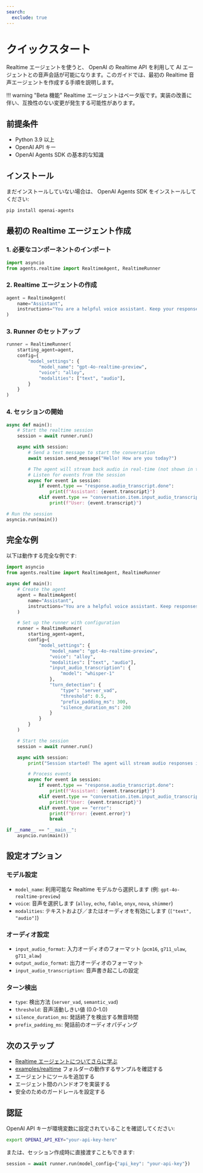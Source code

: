 ```yaml
---
search:
  exclude: true
---
```

# クイックスタート

Realtime エージェントを使うと、 OpenAI の Realtime API を利用して AI エージェントとの音声会話が可能になります。このガイドでは、最初の Realtime 音声エージェントを作成する手順を説明します。

!!! warning "Beta 機能"
Realtime エージェントはベータ版です。実装の改善に伴い、互換性のない変更が発生する可能性があります。

## 前提条件

-   Python 3.9 以上  
-   OpenAI API キー  
-   OpenAI Agents SDK の基本的な知識  

## インストール

まだインストールしていない場合は、 OpenAI Agents SDK をインストールしてください:

```bash
pip install openai-agents
```

## 最初の Realtime エージェント作成

### 1. 必要なコンポーネントのインポート

```python
import asyncio
from agents.realtime import RealtimeAgent, RealtimeRunner
```

### 2. Realtime エージェントの作成

```python
agent = RealtimeAgent(
    name="Assistant",
    instructions="You are a helpful voice assistant. Keep your responses conversational and friendly.",
)
```

### 3. Runner のセットアップ

```python
runner = RealtimeRunner(
    starting_agent=agent,
    config={
        "model_settings": {
            "model_name": "gpt-4o-realtime-preview",
            "voice": "alloy",
            "modalities": ["text", "audio"],
        }
    }
)
```

### 4. セッションの開始

```python
async def main():
    # Start the realtime session
    session = await runner.run()

    async with session:
        # Send a text message to start the conversation
        await session.send_message("Hello! How are you today?")

        # The agent will stream back audio in real-time (not shown in this example)
        # Listen for events from the session
        async for event in session:
            if event.type == "response.audio_transcript.done":
                print(f"Assistant: {event.transcript}")
            elif event.type == "conversation.item.input_audio_transcription.completed":
                print(f"User: {event.transcript}")

# Run the session
asyncio.run(main())
```

## 完全な例

以下は動作する完全な例です:

```python
import asyncio
from agents.realtime import RealtimeAgent, RealtimeRunner

async def main():
    # Create the agent
    agent = RealtimeAgent(
        name="Assistant",
        instructions="You are a helpful voice assistant. Keep responses brief and conversational.",
    )

    # Set up the runner with configuration
    runner = RealtimeRunner(
        starting_agent=agent,
        config={
            "model_settings": {
                "model_name": "gpt-4o-realtime-preview",
                "voice": "alloy",
                "modalities": ["text", "audio"],
                "input_audio_transcription": {
                    "model": "whisper-1"
                },
                "turn_detection": {
                    "type": "server_vad",
                    "threshold": 0.5,
                    "prefix_padding_ms": 300,
                    "silence_duration_ms": 200
                }
            }
        }
    )

    # Start the session
    session = await runner.run()

    async with session:
        print("Session started! The agent will stream audio responses in real-time.")

        # Process events
        async for event in session:
            if event.type == "response.audio_transcript.done":
                print(f"Assistant: {event.transcript}")
            elif event.type == "conversation.item.input_audio_transcription.completed":
                print(f"User: {event.transcript}")
            elif event.type == "error":
                print(f"Error: {event.error}")
                break

if __name__ == "__main__":
    asyncio.run(main())
```

## 設定オプション

### モデル設定

-   `model_name`: 利用可能な Realtime モデルから選択します (例: `gpt-4o-realtime-preview`)  
-   `voice`: 音声を選択します (`alloy`, `echo`, `fable`, `onyx`, `nova`, `shimmer`)  
-   `modalities`: テキストおよび／またはオーディオを有効にします (`["text", "audio"]`)  

### オーディオ設定

-   `input_audio_format`: 入力オーディオのフォーマット (`pcm16`, `g711_ulaw`, `g711_alaw`)  
-   `output_audio_format`: 出力オーディオのフォーマット  
-   `input_audio_transcription`: 音声書き起こしの設定  

### ターン検出

-   `type`: 検出方法 (`server_vad`, `semantic_vad`)  
-   `threshold`: 音声活動しきい値 (0.0-1.0)  
-   `silence_duration_ms`: 発話終了を検出する無音時間  
-   `prefix_padding_ms`: 発話前のオーディオパディング  

## 次のステップ

-   [Realtime エージェントについてさらに学ぶ](guide.md)  
-   [examples/realtime](https://github.com/openai/openai-agents-python/tree/main/examples/realtime) フォルダーの動作するサンプルを確認する  
-   エージェントにツールを追加する  
-   エージェント間のハンドオフを実装する  
-   安全のためのガードレールを設定する  

## 認証

OpenAI API キーが環境変数に設定されていることを確認してください:

```bash
export OPENAI_API_KEY="your-api-key-here"
```

または、セッション作成時に直接渡すこともできます:

```python
session = await runner.run(model_config={"api_key": "your-api-key"})
```